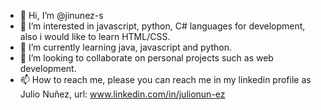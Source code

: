 - 👋 Hi, I’m @jinunez-s
- 👀 I’m interested in javascript, python, C# languages for development, also i would like to learn HTML/CSS.
- 🌱 I’m currently learning java, javascript and python. 
- 💞️ I’m looking to collaborate on personal projects such as web development. 
- 📫 How to reach me, please you can reach me in my linkedin profile as Julio Nuñez, url: www.linkedin.com/in/julionun-ez

<!---
riverawush/riverawush is a ✨ special ✨ repository because its `README.md` (this file) appears on your GitHub profile.
You can click the Preview link to take a look at your changes.
--->

